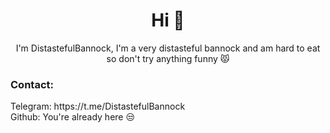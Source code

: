 <h1 align="center">Hi 👋</h1>
<p align="center">I'm DistastefulBannock, I'm a very distasteful bannock and am hard to eat so don't try anything funny 😾</p>
 
 <h3>Contact:</h3>
 Telegram: https://t.me/DistastefulBannock
 <br
 Discord: DistastefulBannock#1004 (991790802705600592)
 <br/>
 Github: You're already here 😒
